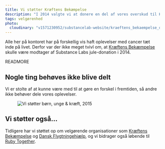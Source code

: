 ```yaml
---
title: Vi støtter Kræftens Bekæmpelse
description: "I 2014 valgte vi at donere en del af vores overskud til Kræftens Bekæmpelse og dermed støtte deres kamp for børn og unge"
tags: velgørenhed
photo:
  cloudinary: "v1571230952/substancelab-website/kraeftens_bekaempelse_diplom"
---
```

Alle her på kontoret har på forskellig vis haft oplevelser med cancer tæt inde på livet. Derfor var der ikke meget tvivl om, at [Kræftens Bekæmpelse](http://www.cancer.dk/) skulle være modtager af Substance Labs jule-donation i 2014.

READMORE

## Nogle ting behøves ikke blive delt

Vi er stolte af at kunne være med til at gøre en forskel i fremtiden, så andre ikke behøver dele vores oplevelser.

<figure><img src="/images/articles/kraeftens_bekaempelse_2014.png" alt="Vi støtter børn, unge &amp; kræft, 2015"></figure>

## Vi støtter også...

Tidligere har vi støttet op om velgørende organisationer som [Kræftens Bekæmpelse](http://www.cancer.dk/) og [Dansk Flygtningehjælp](https://flygtning.dk/), og vi bidrager også løbende til [Ruby Together](https://www.rubytogether.com).
